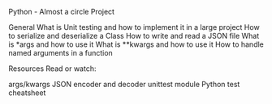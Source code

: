 Python - Almost a circle Project

General
What is Unit testing and how to implement it in a large project
How to serialize and deserialize a Class
How to write and read a JSON file
What is *args and how to use it
What is **kwargs and how to use it
How to handle named arguments in a function

Resources
Read or watch:

args/kwargs
JSON encoder and decoder
unittest module
Python test cheatsheet
